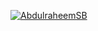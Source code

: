 [![AbdulraheemSB](https://circleci.com/gh/AbdulraheemSB/lab-07.svg?style=svg)](https://app.circleci.com/pipelines/github/AbdulraheemSB/lab-07/1/workflows/f63c1fdb-182d-4b13-b282-ce96700a3a33)
